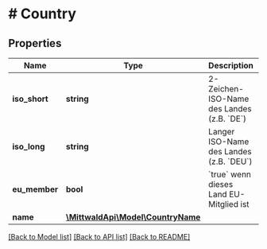 # # Country

## Properties

Name | Type | Description | Notes
------------ | ------------- | ------------- | -------------
**iso_short** | **string** | 2-Zeichen-ISO-Name des Landes (z.B. &#x60;DE&#x60;) |
**iso_long** | **string** | Langer ISO-Name des Landes (z.B. &#x60;DEU&#x60;) | [readonly]
**eu_member** | **bool** | &#x60;true&#x60; wenn dieses Land EU-Mitglied ist | [readonly]
**name** | [**\MittwaldApi\Model\CountryName**](CountryName.md) |  |

[[Back to Model list]](../../README.md#models) [[Back to API list]](../../README.md#endpoints) [[Back to README]](../../README.md)
